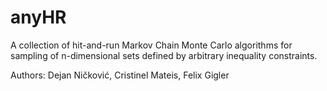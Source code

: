 # anyHR
A collection of hit-and-run Markov Chain Monte Carlo algorithms for sampling of n-dimensional sets defined by arbitrary inequality constraints.

Authors: Dejan Ničković, Cristinel Mateis, Felix Gigler
